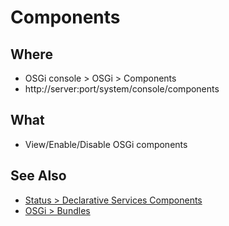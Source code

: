 # Components

## Where

- OSGi console > OSGi > Components
- http://server:port/system/console/components

## What

- View/Enable/Disable OSGi components

## See Also

- [Status > Declarative Services Components](status-scr.md)
- [OSGi > Bundles](bundles.md)
